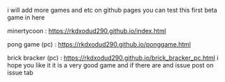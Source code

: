 i will add more games and etc on github pages 
you can test this first beta game in here 


minertycoon : https://rkdxodud290.github.io/index.html


pong game (pc) : https://rkdxodud290.github.io/ponggame.html

brick bracker (pc) : https://rkdxodud290.github.io/brick_bracker_pc.html
i hope you like it
it is a very good game and if there are and issue post on issue tab
